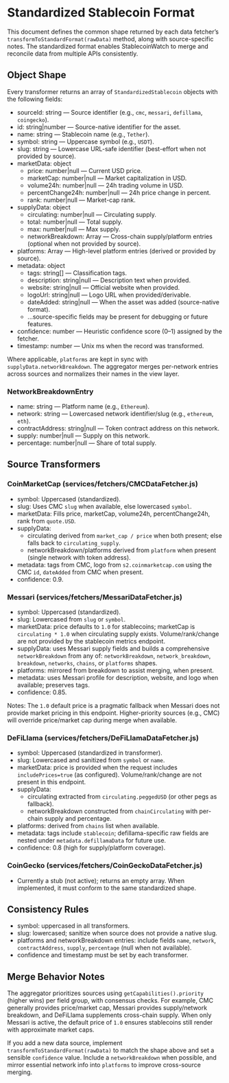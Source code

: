 # Standardized Stablecoin Format

This document defines the common shape returned by each data fetcher’s `transformToStandardFormat(rawData)` method, along with source-specific notes. The standardized format enables StablecoinWatch to merge and reconcile data from multiple APIs consistently.

## Object Shape

Every transformer returns an array of `StandardizedStablecoin` objects with the following fields:

- sourceId: string — Source identifier (e.g., `cmc`, `messari`, `defillama`, `coingecko`).
- id: string|number — Source-native identifier for the asset.
- name: string — Stablecoin name (e.g., `Tether`).
- symbol: string — Uppercase symbol (e.g., `USDT`).
- slug: string — Lowercase URL-safe identifier (best-effort when not provided by source).
- marketData: object
  - price: number|null — Current USD price.
  - marketCap: number|null — Market capitalization in USD.
  - volume24h: number|null — 24h trading volume in USD.
  - percentChange24h: number|null — 24h price change in percent.
  - rank: number|null — Market-cap rank.
- supplyData: object
  - circulating: number|null — Circulating supply.
  - total: number|null — Total supply.
  - max: number|null — Max supply.
  - networkBreakdown: Array<NetworkBreakdownEntry> — Cross-chain supply/platform entries (optional when not provided by source).
- platforms: Array<PlatformInfo> — High-level platform entries (derived or provided by source).
- metadata: object
  - tags: string[] — Classification tags.
  - description: string|null — Description text when provided.
  - website: string|null — Official website when provided.
  - logoUrl: string|null — Logo URL when provided/derivable.
  - dateAdded: string|null — When the asset was added (source-native format).
  - ...source-specific fields may be present for debugging or future features.
- confidence: number — Heuristic confidence score (0–1) assigned by the fetcher.
- timestamp: number — Unix ms when the record was transformed.

Where applicable, `platforms` are kept in sync with `supplyData.networkBreakdown`. The aggregator merges per-network entries across sources and normalizes their names in the view layer.

### NetworkBreakdownEntry

- name: string — Platform name (e.g., `Ethereum`).
- network: string — Lowercased network identifier/slug (e.g., `ethereum`, `eth`).
- contractAddress: string|null — Token contract address on this network.
- supply: number|null — Supply on this network.
- percentage: number|null — Share of total supply.

## Source Transformers

### CoinMarketCap (services/fetchers/CMCDataFetcher.js)

- symbol: Uppercased (standardized).
- slug: Uses CMC `slug` when available, else lowercased `symbol`.
- marketData: Fills price, marketCap, volume24h, percentChange24h, rank from `quote.USD`.
- supplyData:
  - circulating derived from `market_cap / price` when both present; else falls back to `circulating_supply`.
  - networkBreakdown/platforms derived from `platform` when present (single network with token address).
- metadata: tags from CMC, logo from `s2.coinmarketcap.com` using the CMC `id`, `dateAdded` from CMC when present.
- confidence: 0.9.

### Messari (services/fetchers/MessariDataFetcher.js)

- symbol: Uppercased (standardized).
- slug: Lowercased from `slug` or `symbol`.
- marketData: price defaults to `1.0` for stablecoins; marketCap is `circulating * 1.0` when circulating supply exists. Volume/rank/change are not provided by the stablecoin metrics endpoint.
- supplyData: uses Messari supply fields and builds a comprehensive `networkBreakdown` from any of: `networkBreakdown`, `network_breakdown`, `breakdown`, `networks`, `chains`, or `platforms` shapes.
- platforms: mirrored from breakdown to assist merging, when present.
- metadata: uses Messari profile for description, website, and logo when available; preserves tags.
- confidence: 0.85.

Notes: The `1.0` default price is a pragmatic fallback when Messari does not provide market pricing in this endpoint. Higher-priority sources (e.g., CMC) will override price/market cap during merge when available.

### DeFiLlama (services/fetchers/DeFiLlamaDataFetcher.js)

- symbol: Uppercased (standardized in transformer).
- slug: Lowercased and sanitized from `symbol` or `name`.
- marketData: price is provided when the request includes `includePrices=true` (as configured). Volume/rank/change are not present in this endpoint.
- supplyData:
  - circulating extracted from `circulating.peggedUSD` (or other pegs as fallback).
  - networkBreakdown constructed from `chainCirculating` with per-chain supply and percentage.
- platforms: derived from `chains` list when available.
- metadata: tags include `stablecoin`; defillama-specific raw fields are nested under `metadata.defillamaData` for future use.
- confidence: 0.8 (high for supply/platform coverage).

### CoinGecko (services/fetchers/CoinGeckoDataFetcher.js)

- Currently a stub (not active); returns an empty array. When implemented, it must conform to the same standardized shape.

## Consistency Rules

- symbol: uppercased in all transformers.
- slug: lowercased; sanitize when source does not provide a native slug.
- platforms and networkBreakdown entries: include fields `name`, `network`, `contractAddress`, `supply`, `percentage` (null when not available).
- confidence and timestamp must be set by each transformer.

## Merge Behavior Notes

The aggregator prioritizes sources using `getCapabilities().priority` (higher wins) per field group, with consensus checks. For example, CMC generally provides price/market cap, Messari provides supply/network breakdown, and DeFiLlama supplements cross-chain supply. When only Messari is active, the default price of `1.0` ensures stablecoins still render with approximate market caps.

If you add a new data source, implement `transformToStandardFormat(rawData)` to match the shape above and set a sensible `confidence` value. Include a `networkBreakdown` when possible, and mirror essential network info into `platforms` to improve cross-source merging.
